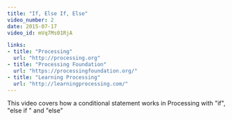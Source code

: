 ```yaml
---
title: "If, Else If, Else"
video_number: 2
date: 2015-07-17
video_id: mVq7Ms01RjA

links:
- title: "Processing"
  url: "http://processing.org"
- title: "Processing Foundation"
  url: "https://processingfoundation.org/"
- title: "Learning Processing"
  url: "http://learningprocessing.com/"
---
```


This video covers how a conditional statement works in Processing with "if", "else if " and "else"
